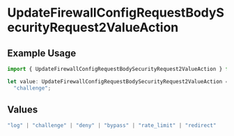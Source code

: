 # UpdateFirewallConfigRequestBodySecurityRequest2ValueAction

## Example Usage

```typescript
import { UpdateFirewallConfigRequestBodySecurityRequest2ValueAction } from "@vercel/sdk/models/operations/updatefirewallconfig.js";

let value: UpdateFirewallConfigRequestBodySecurityRequest2ValueAction =
  "challenge";
```

## Values

```typescript
"log" | "challenge" | "deny" | "bypass" | "rate_limit" | "redirect"
```